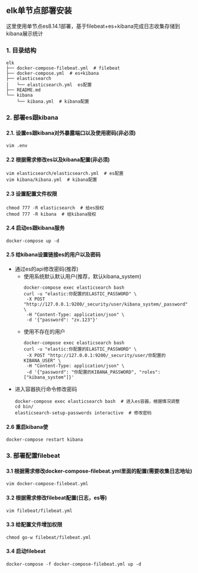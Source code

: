 ## elk单节点部署安装
这里使用单节点es8.14.1部署，基于filebeat+es+kibana完成日志收集存储到kibana展示统计
### 1. 目录结构
```
elk
├── docker-compose-filebeat.yml  # filebeat
├── docker-compose.yml  # es+kibana
├── elasticsearch
│   └── elasticsearch.yml  es配置
├── README.md
└── kibana
    └── kibana.yml  # kibana配置
```

### 2. 部署es跟kibana
#### 2.1. 设置es跟kibana对外暴露端口以及使用密码(非必须)
```shell
vim .env
```
#### 2.2 根据需求修改es以及kibana配置(非必须)
```shell
vim elasticsearch/elasticsearch.yml  # es配置
vim kibana/kibana.yml  # kibana配置
```
#### 2.3 设置配置文件权限
```shell
chmod 777 -R elasticsearch  # 给es授权
chmod 777 -R kibana  # 给kibana授权
```
#### 2.4 启动es跟kibana服务
```shell
docker-compose up -d
```
#### 2.5 给kibana设置链接es的用户以及密码
- 通过es的api修改密码(推荐)
  - 使用系统默认默认用户(推荐，默认kibana_system)
    ```shell
    docker-compose exec elasticsearch bash
    curl -u "elastic:你配置的ELASTIC_PASSWORD" \
     -X POST "http://127.0.0.1:9200/_security/user/kibana_system/_password" \
     -H "Content-Type: application/json" \
     -d '{"password": "zx.123"}'
    ```
  - 使用不存在的用户
    ```shell
    docker-compose exec elasticsearch bash
    curl -u "elastic:你配置的ELASTIC_PASSWORD" \
     -X POST "http://127.0.0.1:9200/_security/user/你配置的KIBANA_USER" \
     -H "Content-Type: application/json" \
     -d '{"password": "你配置的KIBANA_PASSWORD", "roles": ["kibana_system"]}'
    ```
- 进入容器执行命令修改密码
  ```shell
  docker-compose exec elasticsearch bash  # 进入es容器，根据情况调整
  cd bin/
  elasticsearch-setup-passwords interactive  # 修改密码
  ```
#### 2.6 重启kibana使
```shell
docker-compose restart kibana
```

### 3. 部署配置filebeat
#### 3.1 根据需求修改docker-compose-filebeat.yml里面的配置(需要收集日志地址)
```shell
vim docker-compose-filebeat.yml
```
#### 3.2 根据需求修改filebeat配置(日志，es等)
```shell
vim filebeat/filebeat.yml
```
#### 3.3 给配置文件增加权限
```shell
chmod go-w filebeat/filebeat.yml
```
#### 3.4 启动filebeat
```shell
docker-compose -f docker-compose-filebeat.yml up -d
```


